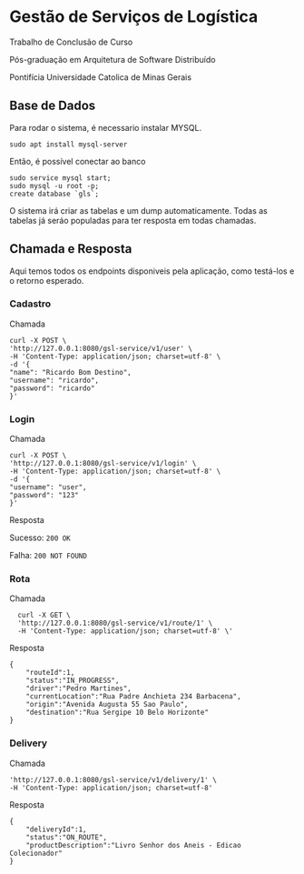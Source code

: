 # Gestão de Serviços de Logística

Trabalho de Conclusão de Curso

Pós-graduação em Arquitetura de Software Distribuído

Pontifícia Universidade Catolica de Minas Gerais

## Base de Dados

Para rodar o sistema, é necessario instalar MYSQL.

```sudo apt install mysql-server```

Então, é possível conectar ao banco

```
sudo service mysql start;
sudo mysql -u root -p;
create database `gls`;
```

O sistema irá criar as tabelas e um dump automaticamente. Todas as tabelas já seráo populadas para ter resposta em todas chamadas.

## Chamada e Resposta

Aqui temos todos os endpoints disponiveis pela aplicação, como testá-los e o retorno esperado.

### Cadastro

Chamada

```
curl -X POST \
'http://127.0.0.1:8080/gsl-service/v1/user' \
-H 'Content-Type: application/json; charset=utf-8' \
-d '{
"name": "Ricardo Bom Destino",
"username": "ricardo",
"password": "ricardo"
}'
```

### Login

Chamada

```
curl -X POST \
'http://127.0.0.1:8080/gsl-service/v1/login' \
-H 'Content-Type: application/json; charset=utf-8' \
-d '{
"username": "user",
"password": "123"
}'
```

Resposta

Sucesso: `200 OK`

Falha: `200 NOT FOUND`

### Rota

Chamada

```
  curl -X GET \
  'http://127.0.0.1:8080/gsl-service/v1/route/1' \
  -H 'Content-Type: application/json; charset=utf-8' \'
```

Resposta

``` 
{
    "routeId":1,
    "status":"IN_PROGRESS",
    "driver":"Pedro Martines",
    "currentLocation":"Rua Padre Anchieta 234 Barbacena",
    "origin":"Avenida Augusta 55 Sao Paulo",
    "destination":"Rua Sergipe 10 Belo Horizonte"
}
```

### Delivery

Chamada

```
'http://127.0.0.1:8080/gsl-service/v1/delivery/1' \
-H 'Content-Type: application/json; charset=utf-8'
```

Resposta

```
{
    "deliveryId":1,
    "status":"ON_ROUTE",
    "productDescription":"Livro Senhor dos Aneis - Edicao Colecionador"
} 
```
